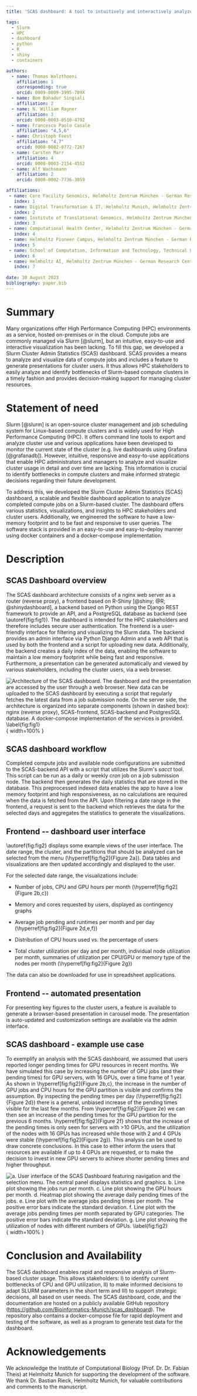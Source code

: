 ```yaml
---
title: 'SCAS dashboard: A tool to intuitively and interactively analyze Slurm cluster usage'

tags:
  - Slurm
  - HPC
  - dashboard
  - python
  - R
  - shiny
  - containers

authors:
  - name: Thomas Walzthoeni
    affiliation: 1
    corresponding: true
    orcid: 0009-0009-3995-709X
  - name: Bom Bahadur Singiali
    affiliation: 2
  - name: N. William Rayner
    affiliation: 3
    orcid: 0000-0003-0510-4792
  - name: Francesco Paolo Casale
    affiliation: "4,5,6"
  - name: Christoph Feest
    affiliation: "4,7"	
    orcid: 0000-0002-0772-7267
  - name: Carsten Marr
    affiliation: 4
    orcid: 0000-0003-2154-4552
  - name: Alf Wachsmann
    affiliation: 2
    orcid: 0000-0002-7736-3059

affiliations:
 - name: Core Facility Genomics, Helmholtz Zentrum München - German Research Center for Environmental Health, 85764 Neuherberg, Germany
   index: 1
 - name: Digital Transformation & IT, Helmholtz Munich, Helmholtz Zentrum München - German Research Center for Environmental Health, 85764 Neuherberg, Germany
   index: 2
 - name: Institute of Translational Genomics, Helmholtz Zentrum München - German Research Center for Environmental Health, 85764 Neuherberg, Germany
   index: 3
 - name: Computational Health Center, Helmholtz Zentrum München - German Research Center for Environmental Health, 85764 Neuherberg, Germany
   index: 4
 - name: Helmholtz Pioneer Campus, Helmholtz Zentrum München - German Research Center for Environmental Health, 85764 Neuherberg, Germany
   index: 5
 - name: School of Computation, Information and Technology, Technical University of Munich, Munich, Germany
   index: 6 
 - name: Helmholtz AI, Helmholtz Zentrum München - German Research Center for Environmental Health, 85764 Neuherberg, Germany
   index: 7 
   
date: 30 August 2023
bibliography: paper.bib
---
```

# Summary

Many organizations offer High Performance Computing (HPC) environments
as a service, hosted on-premises or in the cloud. Compute jobs are
commonly managed via Slurm [@slurm], but an intuitive, easy-to-use
and interactive visualization has been lacking. To fill this gap, we
developed a Slurm Cluster Admin Statistics (SCAS) dashboard. SCAS
provides a means to analyze and visualize data of compute jobs and
includes a feature to generate presentations for cluster users. It thus
allows HPC stakeholders to easily analyze and identify bottlenecks of
Slurm-based compute clusters in a timely fashion and provides
decision-making support for managing cluster resources.

# Statement of need

Slurm [@slurm] is an open-source cluster management and job
scheduling system for Linux-based compute clusters and is widely used
for High Performance Computing (HPC). It offers command line tools to
export and analyze cluster use and various applications have been
developed to monitor the current state of the cluster (e.g. live
dashboards using Grafana [@grafanadb]). However, intuitive,
responsive and easy-to-use applications that enable HPC administrators
and managers to analyze and visualize cluster usage in detail and over
time are lacking. This information is crucial to identify bottlenecks in
compute clusters and make informed strategic decisions regarding their
future development.

To address this, we developed the Slurm Cluster Admin Statistics (SCAS)
dashboard, a scalable and flexible dashboard application to analyze
completed compute jobs on a Slurm-based cluster. The dashboard offers
various statistics, visualizations, and insights to HPC stakeholders and
cluster users. Additionally, we engineered the software to have a
low-memory footprint and to be fast and responsive to user queries. The
software stack is provided in an easy-to-use and easy-to-deploy manner
using docker containers and a docker-compose implementation.

# Description

## SCAS Dashboard overview

The SCAS dashboard architecture consists of a nginx web server as a
router (reverse proxy), a frontend based on R-Shiny [@shiny; @R;
@shinydashboard], a backend based on Python using the Django REST
framework to provide an API, and a PostgreSQL database as backend (see
\autoref{fig:fig1}). The dashboard is intended for the HPC stakeholders
and therefore includes secure user authentication. The frontend is a
user-friendly interface for filtering and visualizing the Slurm data.
The backend provides an admin interface via Python Django Admin and a
web API that is used by both the frontend and a script for uploading new
data. Additionally, the backend creates a daily index of the data,
enabling the software to maintain a low memory footprint while being
fast and responsive. Furthermore, a presentation can be generated
automatically and viewed by various stakeholders, including the cluster
users, via a web browser.

![Architecture of the SCAS dashboard. The dashboard and the
presentation are accessed by the user through a web browser. New data
can be uploaded to the SCAS dashboard by executing a script that
regularly fetches the latest data from a job submission node. On the
server side, the architecture is organized into separate components
(shown in dashed box): nginx (reverse proxy), SCAS-frontend,
SCAS-backend and PostgresSQL database. A docker-compose implementation
of the services is provided. \label{fig:fig1}](figures/Figure1.png){
width=100% }

## SCAS dashboard workflow

Completed compute jobs and available node configurations are submitted
to the SCAS-backend API with a script that utilizes the Slurm's *sacct*
tool. This script can be run as a daily or weekly *cron* job on a job
submission node. The backend then generates the daily statistics that
are stored in the database. This preprocessed indexed data enables the
app to have a low memory footprint and high responsiveness, as no
calculations are required when the data is fetched from the API. Upon
filtering a date range in the frontend, a request is sent to the backend
which retrieves the data for the selected days and aggregates the
statistics to generate the visualizations.

## Frontend -- dashboard user interface

\autoref{fig:fig2} displays some example views of the user interface.
The date range, the cluster, and the partitions that should be analyzed
can be selected from the menu (\hyperref[fig:fig2]{Figure 2a}). Data
tables and visualizations are then updated accordingly and displayed to
the user.

For the selected date range, the visualizations include:

-   Number of jobs, CPU and GPU hours per month
    (\hyperref[fig:fig2]{Figure 2b,c})

-   Memory and cores requested by users, displayed as contingency graphs

-   Average job pending and runtimes per month and per day
    (\hyperref[fig:fig2]{Figure 2d,e,f})

-   Distribution of CPU hours used vs. the percentage of users

-   Total cluster utilization per day and per month, individual node
    utilization per month, summaries of utilization per CPU/GPU or
    memory type of the nodes per month (\hyperref[fig:fig2]{Figure
    2g})

The data can also be downloaded for use in spreadsheet applications.

## Frontend -- automated presentation

For presenting key figures to the cluster users, a feature is available
to generate a browser-based presentation in carousel mode. The
presentation is auto-updated and customization settings are available
via the admin interface.

## SCAS dashboard - example use case

To exemplify an analysis with the SCAS dashboard, we assumed that users
reported longer pending times for GPU resources in recent months. We
have simulated this case by increasing the number of GPU jobs (and their
pending times) for GPU servers, with 16 GPUs, over a time frame of 1
year. As shown in \hyperref[fig:fig2]{Figure 2b,c}, the increase in
the number of GPU jobs and CPU hours for the GPU partition is visible
and confirms the assumption. By inspecting the pending times per day
(\hyperref[fig:fig2]{Figure 2d}) there is a general, unbiased
increase of the pending times visible for the last few months. From
\hyperref[fig:fig2]{Figure 2e} we can then see an increase of the
pending times for the GPU partition for the previous 6 months.
\hyperref[fig:fig2]{Figure 2f} shows that the increase of the pending
times is only seen for servers with >10 GPUs, and the utilization of
the nodes with 16 GPUs has increased while those with 2 and 4 GPUs were
stable (\hyperref[fig:fig2]{Figure 2g}). This analysis can be used to
draw concrete conclusions. In this case to either inform the users that
resources are available if up to 4 GPUs are requested, or to make the
decision to invest in new GPU servers to achieve shorter pending times
and higher throughput.

![ **a**. User interface of the SCAS Dashboard featuring navigation
and the selection menu. The central panel displays statistics and
graphics. **b**. Line plot showing the jobs run per month.
**c**. Line plot showing the GPU hours per month. **d**. Heatmap
plot showing the average daily pending times of the jobs. **e**.
Line plot with the average jobs pending times per month. The positive
error bars indicate the standard deviation. **f**. Line plot with
the average jobs pending times per month separated by GPU categories.
The positive error bars indicate the standard deviation. **g**. Line
plot showing the utilization of nodes with different numbers of GPUs.
\label{fig:fig2}](figures/Figure2.png){ width=100% }

# Conclusion and Availability

The SCAS dashboard enables rapid and responsive analysis of Slurm-based
cluster usage. This allows stakeholders: I) to identify current
bottlenecks of CPU and GPU utilization, II) to make informed decisions
to adapt SLURM parameters in the short term and III) to support
strategic decisions, all based on user needs. The SCAS dashboard, code,
and the documentation are hosted on a publicly available GitHub
repository (<https://github.com/Bioinformatics-Munich/scas_dashboard>).
The repository also contains a docker-compose file for rapid deployment
and testing of the software, as well as a program to generate test data
for the dashboard.

# Acknowledgements 

We acknowledge the Institute of Computational Biology (Prof. Dr. Dr.
Fabian Theis) at Helmholtz Munich for supporting the development of the
software. We thank Dr. Bastian Rieck, Helmholtz Munich, for valuable
contributions and comments to the manuscript.

